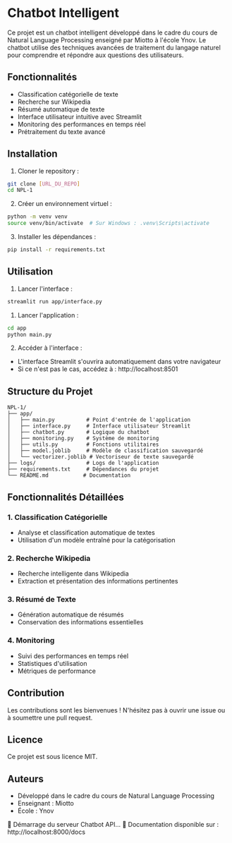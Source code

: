 # Chatbot Intelligent

Ce projet est un chatbot intelligent développé dans le cadre du cours de Natural Language Processing enseigné par Miotto à l'école Ynov. Le chatbot utilise des techniques avancées de traitement du langage naturel pour comprendre et répondre aux questions des utilisateurs.

## Fonctionnalités

- Classification catégorielle de texte
- Recherche sur Wikipedia
- Résumé automatique de texte
- Interface utilisateur intuitive avec Streamlit
- Monitoring des performances en temps réel
- Prétraitement du texte avancé

## Installation

1. Cloner le repository :
```bash
git clone [URL_DU_REPO]
cd NPL-1
```

2. Créer un environnement virtuel :
```bash
python -m venv venv
source venv/bin/activate  # Sur Windows : .venv\Scripts\activate
```

3. Installer les dépendances :
```bash
pip install -r requirements.txt
```

## Utilisation
1. Lancer l'interface :
```bash
streamlit run app/interface.py
```

1. Lancer l'application :
```bash
cd app
python main.py
```

2. Accéder à l'interface :
- L'interface Streamlit s'ouvrira automatiquement dans votre navigateur
- Si ce n'est pas le cas, accédez à : http://localhost:8501

## Structure du Projet

```
NPL-1/
├── app/
│   ├── main.py          # Point d'entrée de l'application
│   ├── interface.py     # Interface utilisateur Streamlit
│   ├── chatbot.py       # Logique du chatbot
│   ├── monitoring.py    # Système de monitoring
│   ├── utils.py         # Fonctions utilitaires
│   ├── model.joblib     # Modèle de classification sauvegardé
│   └── vectorizer.joblib # Vectoriseur de texte sauvegardé
├── logs/                # Logs de l'application
├── requirements.txt     # Dépendances du projet
└── README.md           # Documentation
```

## Fonctionnalités Détaillées

### 1. Classification Catégorielle
- Analyse et classification automatique de textes
- Utilisation d'un modèle entraîné pour la catégorisation

### 2. Recherche Wikipedia
- Recherche intelligente dans Wikipedia
- Extraction et présentation des informations pertinentes

### 3. Résumé de Texte
- Génération automatique de résumés
- Conservation des informations essentielles

### 4. Monitoring
- Suivi des performances en temps réel
- Statistiques d'utilisation
- Métriques de performance

## Contribution

Les contributions sont les bienvenues ! N'hésitez pas à ouvrir une issue ou à soumettre une pull request.

## Licence

Ce projet est sous licence MIT.

## Auteurs

- Développé dans le cadre du cours de Natural Language Processing
- Enseignant : Miotto
- École : Ynov

🚀 Démarrage du serveur Chatbot API...
📝 Documentation disponible sur : http://localhost:8000/docs

